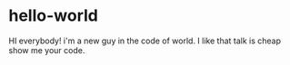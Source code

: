 # hello-world
HI everybody!
i'm a new guy in the code of world.
I like that talk is cheap  show me your code.
